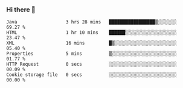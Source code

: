 ### Hi there 👋

<!--START_SECTION:waka-->

```text
Java                  3 hrs 28 mins   █████████████████▒░░░░░░░   69.27 %
HTML                  1 hr 10 mins    ██████░░░░░░░░░░░░░░░░░░░   23.47 %
XML                   16 mins         █▒░░░░░░░░░░░░░░░░░░░░░░░   05.40 %
Properties            5 mins          ▒░░░░░░░░░░░░░░░░░░░░░░░░   01.77 %
HTTP Request          0 secs          ░░░░░░░░░░░░░░░░░░░░░░░░░   00.09 %
Cookie storage file   0 secs          ░░░░░░░░░░░░░░░░░░░░░░░░░   00.00 %
```

<!--END_SECTION:waka-->


<!--
**AnkelMauCastillo/AnkelMauCastillo** is a ✨ _special_ ✨ repository because its `README.md` (this file) appears on your GitHub profile.

Here are some ideas to get you started:

- 🔭 I’m currently working on ...
- 🌱 I’m currently learning ...
- 👯 I’m looking to collaborate on ...
- 🤔 I’m looking for help with ...
- 💬 Ask me about ...
- 📫 How to reach me: ...
- 😄 Pronouns: ...
- ⚡ Fun fact: ...
-->
